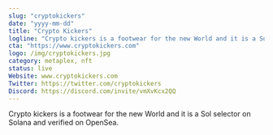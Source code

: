 ```yaml
---
slug: "cryptokickers"
date: "yyyy-mm-dd"
title: "Crypto Kickers"
logline: "Crypto kickers is a footwear for the new World and it is a Sol selector on Solana and verified on OpenSea."
cta: "https://www.cryptokickers.com"
logo: /img/cryptokickers.jpg
category: metaplex, nft
status: live
Website: www.cryptokickers.com
Twitter: https://twitter.com/cryptokickers
Discord: https://discord.com/invite/vmXvKcx2QQ
---
```


Crypto kickers is a footwear for the new World and it is a Sol selector on Solana and verified on OpenSea.
